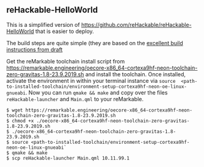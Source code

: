 ## reHackable-HelloWorld

This is a simplified version of https://github.com/reHackable/reHackable-HelloWorld that is easier to deploy.

The build steps are quite simple (they are based on the [excellent build instructions from draft](https://github.com/dixonary/draft-reMarkable/blob/d0e21456ebf359188d73e31990a32f3de6a37c1a/INSTALL.md)

Get the reMarkable toolchain install script from https://remarkable.engineering/oecore-x86_64-cortexa9hf-neon-toolchain-zero-gravitas-1.8-23.9.2019.sh and install the toolchain. Once installed, activate the environment in within your terminal instance via `source  <path-to-installed-toolchain/environment-setup-cortexa9hf-neon-oe-linux-gnueabi`. Now you can run `qmake && make` and copy over the files `reHackable-launcher` and `Main.qml` to your reMarkable.

```console
$ wget https://remarkable.engineering/oecore-x86_64-cortexa9hf-neon-toolchain-zero-gravitas-1.8-23.9.2019.sh
$ chmod +x ./oecore-x86_64-cortexa9hf-neon-toolchain-zero-gravitas-1.8-23.9.2019.sh
$ ./oecore-x86_64-cortexa9hf-neon-toolchain-zero-gravitas-1.8-23.9.2019.sh
$ source <path-to-installed-toolchain/environment-setup-cortexa9hf-neon-oe-linux-gnueabi`
$ qmake && make
$ scp reHackable-launcher Main.qml 10.11.99.1
```
